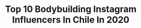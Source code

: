 ---
title: Top 10 Bodybuilding Instagram Influencers In Chile In 2020
description: >-
  Find top bodybuilding Instagram influencers in Chile in 2020. Most popular hashtags: #chile #bodybuilding #fitness #fit.
platform: Instagram
profiles:
  - username: "landoraffe"
    fullname: >-
      Lando
    location: "Chile"
    followers: 29756
    engagement: 1398
    commentsToLikes: 0.017813
    id: ck6u6rw9uhcv00j719g597j03
    verified: false
    hashtags: "#smiley, #background, #party, #plaid"
  - username: "eegolatra"
    fullname: >-
      ⚡️🔥 𝑬 𝑮𝑶 𝑺 🔥⚡️
    location: "Chile"
    followers: 2819
    engagement: 1436
    commentsToLikes: 0.085400
    id: ck5hs6l5fw2tx0i11iqq47ybp
    verified: false
    hashtags: "#jamaspo, #body, #tasty, #rudeboy"
  - username: "pauvallejosc"
    fullname: >-
      Paula Vallejos 🌸
    location: "Chile"
    followers: 16729
    engagement: 512
    commentsToLikes: 0.034749
    id: ck5c7bjp777r70i11p6pm6wyr
    verified: false
    hashtags: "#seniordog, #todaysoutfit, #smile, #travel"
  - username: "nicole_.fit"
    fullname: >-
      Nicole🌸
    location: "Chile"
    followers: 2626
    engagement: 1070
    commentsToLikes: 0.054663
    id: ck5zn43d4nqvb0i14tr2ejnix
    verified: false
    hashtags: "#fitnessaddict, #fashion, #autumn, #love"
  - username: "nicolas.amigo"
    fullname: >-
      Nicolas Amigo Saavedra
    location: "Chile"
    followers: 32989
    engagement: 290
    commentsToLikes: 0.024685
    id: ck5q12p5w8zc60i11n41ut1xh
    verified: false
    hashtags: "#bigdream, #deportista, #sidechestpose, #trainingmotivation"
  - username: "sanbyemusic"
    fullname: >-
      Sanbye
    location: "Chile"
    followers: 11971
    engagement: 526
    commentsToLikes: 0.045925
    id: ck6u6xn84ibav0j71jdbd53yn
    verified: false
    hashtags: "#romantic, #instalike, #black, #chillan"
  - username: "thfitcl"
    fullname: >-
      TH FIT chile
    location: "Chile"
    followers: 75380
    engagement: 319
    commentsToLikes: 0.088876
    id: ck5zjjhs4hpd60i1407powok5
    verified: false
    hashtags: "#risas, #entrenadorpersonal, #live, #streaming"
  - username: "memo_andres28"
    fullname: >-
      𝗠𝗲𝗺𝗼 𝗔𝗻𝗱𝗿𝗲𝘀 
    location: "Chile"
    followers: 25344
    engagement: 349
    commentsToLikes: 0.011333
    id: ck8tbl5d0w2s60j78te3pfkjk
    verified: false
    hashtags: "#photooftheday, #instagram, #instalike, #landscape"
---